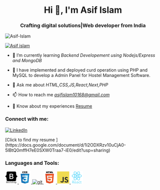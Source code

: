 <h1 align="center">Hi 👋, I'm Asif Islam</h1>
<h3 align="center">Crafting digital solutions|Web developer from India</h3>

<p align="left"> <img src="https://komarev.com/ghpvc/?username=Asifislam7&label=Profile%20views&color=0e75b6&style=flat" alt="Asif-Islam" /> </p>

<p align="left"> <a href="https://github.com/ryo-ma/github-profile-trophy"><img src="https://github-profile-trophy.vercel.app/?username=Asifislam7" alt="Asif islam" /></a> </p>

- 🌱 I’m currently learning *Backend Developement using Nodejs/Express and MongoDB*

- 🌱  I have implemented and deployed curd operation using PHP and MySQL to develop a Admin Panel for Hostel Management Software.

- 💬 Ask me about *HTML,CSS,JS,React,Next,PHP*

- 📫 How to reach me *asifislam10168@gmail.com*

- 📄 Know about my experiences [Resume](https://docs.google.com/document/d/18Kzefq1mmcN24lBfUQGSJUMNiqfA1N_xVt2bd4RCYbA/edit?usp=sharing)
<h3 align="left">Connect with me:</h3>
<p align="left">
<a href="https://www.linkedin.com/in/asif-islam-4144aa196/" target="blank"><img align="center" src="https://raw.githubusercontent.com/rahuldkjain/github-profile-readme-generator/master/src/images/icons/Social/linked-in-alt.svg" alt="LinkedIn" height="30" width="40" /></a>
</p>
[Click to find my resume
](https://docs.google.com/document/d/1i2ODXRzv10uCjA0-5IBtQ0mffH7eE0SXW0Traa7-iE0/edit?usp=sharing)
<h3 align="left">Languages and Tools:</h3>
<p align="left"> <a href="https://getbootstrap.com" target="_blank" rel="noreferrer"> <img src="https://raw.githubusercontent.com/devicons/devicon/master/icons/bootstrap/bootstrap-plain-wordmark.svg" alt="bootstrap" width="40" height="40"/> </a> <a href="https://www.w3schools.com/css/" target="_blank" rel="noreferrer"> <img src="https://raw.githubusercontent.com/devicons/devicon/master/icons/css3/css3-original-wordmark.svg" alt="css3" width="40" height="40"/> </a> <a href="https://git-scm.com/" target="_blank" rel="noreferrer"> <img src="https://www.vectorlogo.zone/logos/git-scm/git-scm-icon.svg" alt="git" width="40" height="40"/> </a> <a href="https://www.w3.org/html/" target="_blank" rel="noreferrer"> <img src="https://raw.githubusercontent.com/devicons/devicon/master/icons/html5/html5-original-wordmark.svg" alt="html5" width="40" height="40"/> </a> <a href="https://developer.mozilla.org/en-US/docs/Web/JavaScript" target="_blank" rel="noreferrer"> <img src="https://raw.githubusercontent.com/devicons/devicon/master/icons/javascript/javascript-original.svg" alt="javascript" width="40" height="40"/> </a> <a href="https://reactjs.org/" target="_blank" rel="noreferrer"> <img src="https://raw.githubusercontent.com/devicons/devicon/master/icons/react/react-original-wordmark.svg" alt="react" width="40" height="40"/> </a></p>



